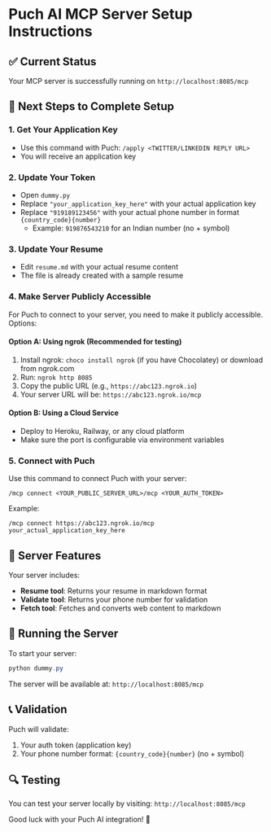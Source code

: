 # Puch AI MCP Server Setup Instructions

## ✅ Current Status
Your MCP server is successfully running on `http://localhost:8085/mcp`

## 📝 Next Steps to Complete Setup

### 1. Get Your Application Key
- Use this command with Puch: `/apply <TWITTER/LINKEDIN REPLY URL>`
- You will receive an application key

### 2. Update Your Token
- Open `dummy.py`
- Replace `"your_application_key_here"` with your actual application key
- Replace `"919189123456"` with your actual phone number in format `{country_code}{number}`
  - Example: `919876543210` for an Indian number (no + symbol)

### 3. Update Your Resume
- Edit `resume.md` with your actual resume content
- The file is already created with a sample resume

### 4. Make Server Publicly Accessible
For Puch to connect to your server, you need to make it publicly accessible. Options:

#### Option A: Using ngrok (Recommended for testing)
1. Install ngrok: `choco install ngrok` (if you have Chocolatey) or download from ngrok.com
2. Run: `ngrok http 8085`
3. Copy the public URL (e.g., `https://abc123.ngrok.io`)
4. Your server URL will be: `https://abc123.ngrok.io/mcp`

#### Option B: Using a Cloud Service
- Deploy to Heroku, Railway, or any cloud platform
- Make sure the port is configurable via environment variables

### 5. Connect with Puch
Use this command to connect Puch with your server:
```
/mcp connect <YOUR_PUBLIC_SERVER_URL>/mcp <YOUR_AUTH_TOKEN>
```

Example:
```
/mcp connect https://abc123.ngrok.io/mcp your_actual_application_key_here
```

## 🔧 Server Features
Your server includes:
- **Resume tool**: Returns your resume in markdown format
- **Validate tool**: Returns your phone number for validation
- **Fetch tool**: Fetches and converts web content to markdown

## 🚀 Running the Server
To start your server:
```powershell
python dummy.py
```

The server will be available at: `http://localhost:8085/mcp`

## 📞 Validation
Puch will validate:
1. Your auth token (application key)
2. Your phone number format: `{country_code}{number}` (no + symbol)

## 🔍 Testing
You can test your server locally by visiting: `http://localhost:8085/mcp`

Good luck with your Puch AI integration! 🎉
